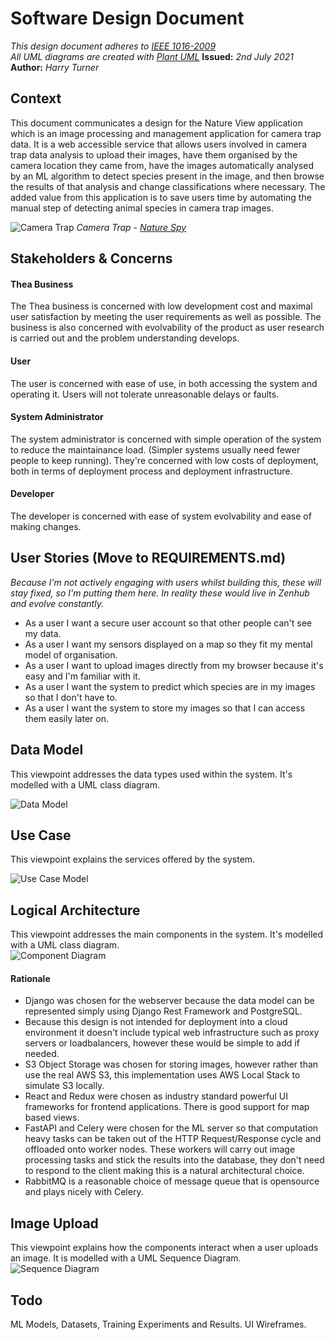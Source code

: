 # Software Design Document
<i>This design document adheres to [IEEE 1016-2009](https://standards.ieee.org/standard/1016-2009.html)</i></br>
<i>All UML diagrams are created with [Plant UML](https://plantuml.com/)</i> 
<b>Issued:</b> <i>2nd July 2021</i></br>
<b>Author:</b> <i>Harry Turner</i></br>

## Context
This document communicates a design for the Nature View application which is an image processing and management application for camera trap data. It is a web accessible service that allows users involved in camera trap data analysis to upload their images, have them organised by the camera location they came from, have the images automatically analysed by an ML algorithm to detect species present in the image, and then browse the results of that analysis and change classifications where necessary. The added value from this application is to save users time by automating the manual step of detecting animal species in camera trap images.

![Camera Trap](http://www.naturespy.org/wp-content/uploads/2014/05/cameratrap.jpg)
<i>Camera Trap - [Nature Spy](https://www.naturespy.org/2013/11/joy-camera-trapping/)</i>

## Stakeholders & Concerns

#### Thea Business
The Thea business is concerned with low development cost and maximal user satisfaction by meeting the user requirements as well as possible. The business is also concerned with evolvability of the product as user research is carried out and the problem understanding develops.

#### User
The user is concerned with ease of use, in both accessing the system and operating it. Users will not tolerate unreasonable delays or faults. 

#### System Administrator
The system administrator is concerned with simple operation of the system to reduce the maintainance load. (Simpler systems usually need fewer people to keep running). They're concerned with low costs of deployment, both in terms of deployment process and deployment infrastructure.

#### Developer
The developer is concerned with ease of system evolvability and ease of making changes. 

## User Stories (Move to REQUIREMENTS.md)

<i>Because I'm not actively engaging with users whilst building this, these will stay fixed, so I'm putting them here. In reality these would live in Zenhub and evolve constantly.</i>

 - As a user I want a secure user account so that other people can't see my data.
 - As a user I want my sensors displayed on a map so they fit my mental model of organisation.
 - As a user I want to upload images directly from my browser because it's easy and I'm familiar with it.
 - As a user I want the system to predict which species are in my images so that I don't have to.
 - As a user I want the system to store my images so that I can access them easily later on.

## Data Model
This viewpoint addresses the data types used within the system. It's modelled with a UML class diagram.

![Data Model](http://www.plantuml.com/plantuml/png/SoWkIImgAStDuKhDAyaigLG8BKujKgZcKb0eBSrCKIW5yk8pKxXgOTBEYRcfHOa81SbWFeeIpzp4z5I4YamG5wA02souhgw2ae6UdfQI0jGqBWY5a80OmUMGcfS2T1a0)

## Use Case
This viewpoint explains the services offered by the system.

![Use Case Model](http://www.plantuml.com/plantuml/png/ROuz3i8m34PtdyBA14ElW0hCJAW7i8W1I_c9OYFKszEc4kgGxVbxR_2eHjK-CO2xpseSyUoZ98Ua6u6Rb6kxLm1eAmx32GyDHQsICTgRaKe9yY2Jd8wmvbitbP39eqHwiUx5fUQlSaTS0wdAS-we6wLb-ekHar_U_m40)

## Logical Architecture
This viewpoint addresses the main components in the system. It's modelled with a UML class diagram.  
![Component Diagram](http://www.plantuml.com/plantuml/png/NP0nJu0m48Nt_ehkXidD2GCnCIaHQ8pp5IuDM5lJ7aR_lQUanJhTu_5TxhssYI3IyUP4C3ik93kteITn3dadPmHsRtYknwV8r0kQXF43eoYAsNu7RqE1UY0ma51amSWO4jc8Ub85U_eTca84YwBwuWLzArLOm4bDiBoMfK7fytuMZ3v0ellnaSDsw31-_QG6OpOQ9f4BDSsVx9Vt_-fxnBHPZwjydbMwIZ9RQjLktQBwLRAsw5T-wcy0)

#### Rationale
 - Django was chosen for the webserver because the data model can be represented simply using Django Rest Framework and PostgreSQL. 
 - Because this design is not intended for deployment into a cloud environment it doesn't include typical web infrastructure such as proxy servers or loadbalancers, however these would be simple to add if needed. 
 - S3 Object Storage was chosen for storing images, however rather than use the real AWS S3, this implementation uses AWS Local Stack to simulate S3 locally. 
 - React and Redux were chosen as industry standard powerful UI frameworks for frontend applications. There is good support for map based views.
 - FastAPI and Celery were chosen for the ML server so that computation heavy tasks can be taken out of the HTTP Request/Response cycle and offloaded onto worker nodes. These workers will carry out image processing tasks and stick the results into the database, they don't need to respond to the client making this is a natural architectural choice.
 - RabbitMQ is a reasonable choice of message queue that is opensource and plays nicely with Celery.

## Image Upload 
This viewpoint explains how the components interact when a user uploads an image. It is modelled with a UML Sequence Diagram.
![Sequence Diagram](http://www.plantuml.com/plantuml/png/VL4nRiCm3Dpr2etjaCcRXo10ExQJXuu6OnEkK5asHBf5VbyMbgceWB8u37btlACkn11vcxs1WPTeNxp3m1OeLMQLiHlS2jBzm2jX_COey_odWBo_TGT2QpC2mnK8RTT8NxwvyteKG5eROvADqpclQUs4tAyHoKq1ntwB_kdPP4id0U-qrXQeUxMkaU76lPjXGg5tJS4Jshe4mee1PVOoStmhzvyrG6j9Red_iSUuLDMbXPOUhxKGmDyegLKZgyf1p76zLwuEAniKLSqaUpRFLCR9Mjc7Nb0j_e3ZwilkorM-TbcDKtc4GdRunE7ha9HV6F_GuDdk0YurZSsiUyE9QT0J9afO-34d0p2CvYAVRVQ_)

## Todo
ML Models, Datasets, Training Experiments and Results.
UI Wireframes.
